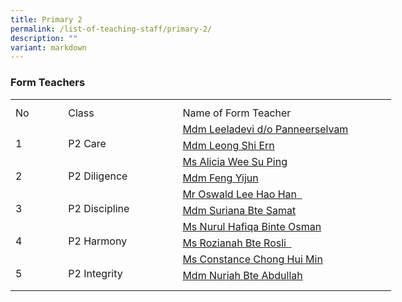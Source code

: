 ```yaml
---
title: Primary 2
permalink: /list-of-teaching-staff/primary-2/
description: ""
variant: markdown
---
```

### **Form Teachers**
<table style="border-collapse:
 collapse;width:457pt" width="610" cellspacing="0" cellpadding="0" border="0"><colgroup><col style="mso-width-source:userset;mso-width-alt:2742;width:56pt" width="75"> <col style="mso-width-source:userset;mso-width-alt:6582;width:135pt" width="180"> <col style="mso-width-source:userset;mso-width-alt:12982;width:266pt" width="355"></colgroup><tbody><tr style="mso-height-source:userset;height:7.5pt" height="10"><td style="height:7.5pt;width:56pt" width="75" class="xl66" height="10"></td><td style="width:135pt" width="180"></td><td style="width:266pt" width="355"></td></tr><tr style="height:15.75pt" height="21"><td style="height:15.75pt;width:56pt" width="75" class="xl68" height="21">No</td><td style="border-left:none;width:135pt" width="180" class="xl69">Class</td><td style="border-left:none;width:266pt" width="355" class="xl67">Name of Form Teacher</td></tr><tr style="height:15.75pt" height="21"><td style="height:31.5pt;width:56pt" width="75" class="xl73" height="42" rowspan="2">
<br>1</td><td style="width:135pt" width="180" class="xl71" rowspan="2">
<br>P2 Care</td><td style="border-top:none" class="xl74">
<a href="mailto:leeladevi_panneerselvam@schools.gov.sg">Mdm Leeladevi d/o Panneerselvam
</a></td></tr><tr style="height:15.75pt" height="21"><td style="height:15.75pt;border-top:none" class="xl74" height="21">
<a href="mailto:leong_shi_ern@schools.gov.sg">Mdm Leong Shi Ern</a></td></tr><tr style="height:15.75pt" height="21"><td style="height:31.5pt;width:56pt" width="75" class="xl70" height="42" rowspan="2">
<br>2</td><td style="width:135pt" width="180" class="xl72" rowspan="2">
<br>P2 Diligence</td><td style="border-top:none" class="xl74">
<a href="mailto:alicia_wee_su_ping@schools.gov.sg">Ms Alicia Wee Su Ping
</a></td></tr><tr style="height:15.75pt" height="21"><td style="height:15.75pt;border-top:none" class="xl74" height="21">
<a href="mailto:feng_yijun@schools.gov.sg">Mdm Feng Yijun 
</a></td></tr><tr style="height:15.75pt" height="21"><td style="height:31.5pt;width:56pt" width="75" class="xl70" height="42" rowspan="2">
<br>3</td><td style="width:135pt" width="180" class="xl72" rowspan="2">
<br>P2 Discipline</td><td style="border-top:none" class="xl74">
<a href="mailto:lee_hao_han_oswald@schools.gov.sg">Mr Oswald Lee Hao Han
<span style="mso-spacerun:yes">&nbsp;</span></a></td></tr><tr style="height:15.75pt" height="21"><td style="height:15.75pt;border-top:none" class="xl74" height="21">
<a href="mailto:suriana_samat@schools.gov.sg">Mdm Suriana Bte Samat
</a></td></tr><tr style="height:15.75pt" height="21"><td style="height:31.5pt;width:56pt" width="75" class="xl70" height="42" rowspan="2">
<br>4</td><td style="width:135pt" width="180" class="xl72" rowspan="2">
<br>P2 Harmony</td><td style="border-top:none" class="xl74">
<a href="mailto:nurul_hafiqa_osman@schools.gov.sg">Ms Nurul Hafiqa Binte Osman
</a></td></tr><tr style="height:15.75pt" height="21"><td style="height:15.75pt;border-top:none" class="xl74" height="21">
<a href="mailto:rozianah_rosli@schools.gov.sg">Ms Rozianah Bte Rosli 
<span style="mso-spacerun:yes">&nbsp;</span></a></td></tr><tr style="height:15.75pt" height="21"><td style="height:31.5pt;width:56pt" width="75" class="xl70" height="42" rowspan="2">
<br>5</td><td style="width:135pt" width="180" class="xl72" rowspan="2">
<br>P2 Integrity</td><td style="border-top:none" class="xl74">
<a href="mailto:chong_hui_min_constance@schools.gov.sg">Ms Constance Chong Hui Min 
</a></td></tr><tr style="height:15.75pt" height="21"><td style="height:15.75pt;border-top:none" class="xl74" height="21">
<a href="mailto:nuriah_abdullah@schools.gov.sg">Mdm Nuriah Bte Abdullah 
</a></td></tr><tr style="mso-height-source:userset;height:7.5pt" height="10"><td style="height:7.5pt" class="xl66" height="10"></td><td></td><td></td></tr></tbody></table>